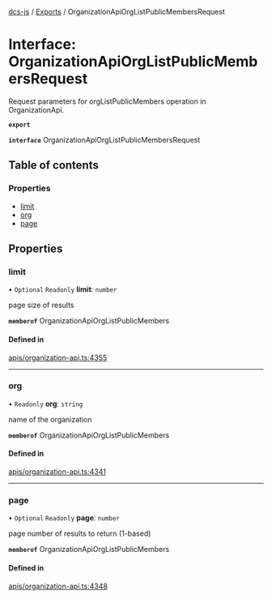 [dcs-js](../README.md) / [Exports](../modules.md) / OrganizationApiOrgListPublicMembersRequest

# Interface: OrganizationApiOrgListPublicMembersRequest

Request parameters for orgListPublicMembers operation in OrganizationApi.

**`export`**

**`interface`** OrganizationApiOrgListPublicMembersRequest

## Table of contents

### Properties

- [limit](OrganizationApiOrgListPublicMembersRequest.md#limit)
- [org](OrganizationApiOrgListPublicMembersRequest.md#org)
- [page](OrganizationApiOrgListPublicMembersRequest.md#page)

## Properties

### <a id="limit" name="limit"></a> limit

• `Optional` `Readonly` **limit**: `number`

page size of results

**`memberof`** OrganizationApiOrgListPublicMembers

#### Defined in

[apis/organization-api.ts:4355](https://github.com/unfoldingWord/dcs-js/blob/b29eb7a/apis/organization-api.ts#L4355)

___

### <a id="org" name="org"></a> org

• `Readonly` **org**: `string`

name of the organization

**`memberof`** OrganizationApiOrgListPublicMembers

#### Defined in

[apis/organization-api.ts:4341](https://github.com/unfoldingWord/dcs-js/blob/b29eb7a/apis/organization-api.ts#L4341)

___

### <a id="page" name="page"></a> page

• `Optional` `Readonly` **page**: `number`

page number of results to return (1-based)

**`memberof`** OrganizationApiOrgListPublicMembers

#### Defined in

[apis/organization-api.ts:4348](https://github.com/unfoldingWord/dcs-js/blob/b29eb7a/apis/organization-api.ts#L4348)
